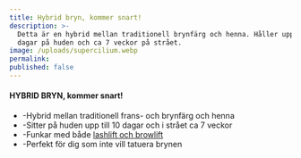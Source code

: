 ```yaml
---
title: Hybrid bryn, kommer snart!
description: >-
  Detta är en hybrid mellan traditionell brynfärg och henna. Håller upp till 10
  dagar på huden och ca 7 veckor på strået.
image: /uploads/supercilium.webp
permalink:
published: false
---
```

#### HYBRID BRYN, kommer snart\!

* \-Hybrid mellan traditionell frans- och brynfärg och henna
* \-Sitter på huden upp till 10 dagar och i strået ca 7 veckor
* \-Funkar med både [lashlift och browlift](/frans-bryn/)
* \-Perfekt för dig som inte vill tatuera brynen